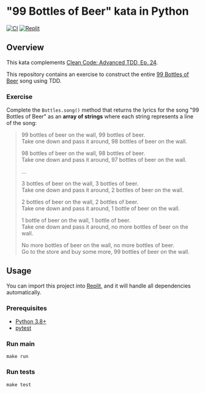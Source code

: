 # "99 Bottles of Beer" kata in Python

[![CI](https://github.com/Coding-Cuddles/99-bottles-of-beer-python-kata/actions/workflows/main.yml/badge.svg)](https://github.com/Coding-Cuddles/99-bottles-of-beer-python-kata/actions/workflows/main.yml)
[![Replit](https://img.shields.io/badge/Try%20with%20Replit-black?logo=replit)](https://replit.com/new/github/Coding-Cuddles/99-bottles-of-beer-python-kata)

## Overview

This kata complements [Clean Code: Advanced TDD, Ep. 24](https://cleancoders.com/episode/clean-code-episode-24-p1).

This repository contains an exercise to construct the entire
[99 Bottles of Beer](http://en.wikipedia.org/wiki/99_Bottles_of_Beer) song
using TDD.

### Exercise

Complete the `Bottles.song()` method that returns the lyrics for the song
"99 Bottles of Beer" as an **array of strings** where each string represents
a line of the song:

> 99 bottles of beer on the wall, 99 bottles of beer.</br>
> Take one down and pass it around, 98 bottles of beer on the wall.
> 
> 98 bottles of beer on the wall, 98 bottles of beer.</br>
> Take one down and pass it around, 97 bottles of beer on the wall.
> 
> ...
> 
> 3 bottles of beer on the wall, 3 bottles of beer.</br>
> Take one down and pass it around, 2 bottles of beer on the wall.
> 
> 2 bottles of beer on the wall, 2 bottles of beer.</br>
> Take one down and pass it around, 1 bottle of beer on the wall.
> 
> 1 bottle of beer on the wall, 1 bottle of beer.</br>
> Take one down and pass it around, no more bottles of beer on the wall.
> 
> No more bottles of beer on the wall, no more bottles of beer.</br>
> Go to the store and buy some more, 99 bottles of beer on the wall.

## Usage

You can import this project into [Replit](https://replit.com), and it will
handle all dependencies automatically.

### Prerequisites

* [Python 3.8+](https://www.python.org/)
* [pytest](https://pytest.org)

### Run main

```console
make run
```

### Run tests

```console
make test
```
